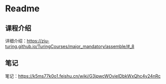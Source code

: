 # Readme

## 课程介绍

详细介绍：https://zju-turing.github.io/TuringCourses/major_mandatory/assemble/#_8

## 笔记

笔记：https://k5ms77k0o1.feishu.cn/wiki/G3jpwcWOvieIDbkWxQhc4y24nRc
